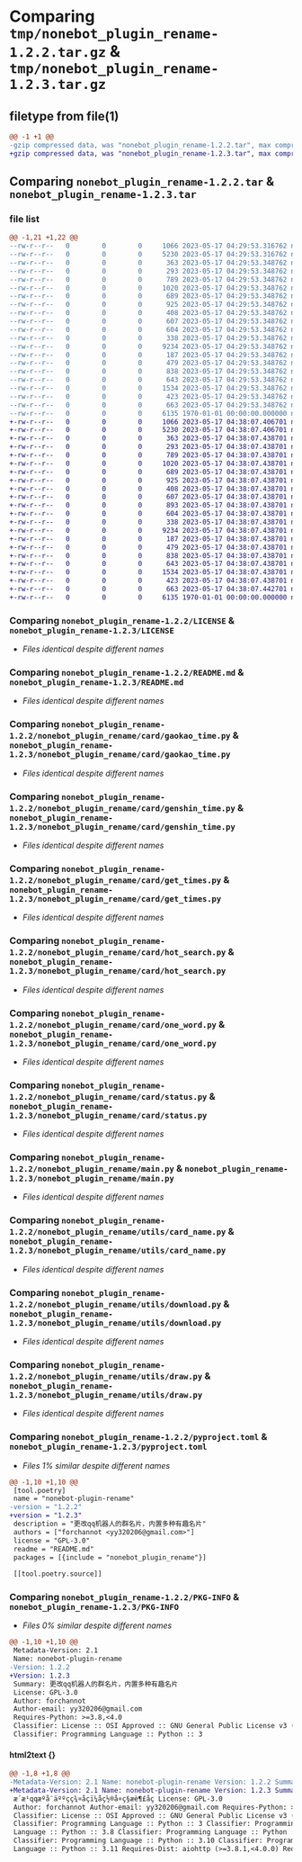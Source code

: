 # Comparing `tmp/nonebot_plugin_rename-1.2.2.tar.gz` & `tmp/nonebot_plugin_rename-1.2.3.tar.gz`

## filetype from file(1)

```diff
@@ -1 +1 @@
-gzip compressed data, was "nonebot_plugin_rename-1.2.2.tar", max compression
+gzip compressed data, was "nonebot_plugin_rename-1.2.3.tar", max compression
```

## Comparing `nonebot_plugin_rename-1.2.2.tar` & `nonebot_plugin_rename-1.2.3.tar`

### file list

```diff
@@ -1,21 +1,22 @@
--rw-r--r--   0        0        0     1066 2023-05-17 04:29:53.316762 nonebot_plugin_rename-1.2.2/LICENSE
--rw-r--r--   0        0        0     5230 2023-05-17 04:29:53.316762 nonebot_plugin_rename-1.2.2/README.md
--rw-r--r--   0        0        0      363 2023-05-17 04:29:53.348762 nonebot_plugin_rename-1.2.2/nonebot_plugin_rename/__init__.py
--rw-r--r--   0        0        0      293 2023-05-17 04:29:53.348762 nonebot_plugin_rename-1.2.2/nonebot_plugin_rename/card/__init__.py
--rw-r--r--   0        0        0      789 2023-05-17 04:29:53.348762 nonebot_plugin_rename-1.2.2/nonebot_plugin_rename/card/gaokao_time.py
--rw-r--r--   0        0        0     1020 2023-05-17 04:29:53.348762 nonebot_plugin_rename-1.2.2/nonebot_plugin_rename/card/genshin_time.py
--rw-r--r--   0        0        0      689 2023-05-17 04:29:53.348762 nonebot_plugin_rename-1.2.2/nonebot_plugin_rename/card/get_times.py
--rw-r--r--   0        0        0      925 2023-05-17 04:29:53.348762 nonebot_plugin_rename-1.2.2/nonebot_plugin_rename/card/hot_search.py
--rw-r--r--   0        0        0      408 2023-05-17 04:29:53.348762 nonebot_plugin_rename-1.2.2/nonebot_plugin_rename/card/message.py
--rw-r--r--   0        0        0      607 2023-05-17 04:29:53.348762 nonebot_plugin_rename-1.2.2/nonebot_plugin_rename/card/one_word.py
--rw-r--r--   0        0        0      604 2023-05-17 04:29:53.348762 nonebot_plugin_rename-1.2.2/nonebot_plugin_rename/card/status.py
--rw-r--r--   0        0        0      338 2023-05-17 04:29:53.348762 nonebot_plugin_rename-1.2.2/nonebot_plugin_rename/config.py
--rw-r--r--   0        0        0     9234 2023-05-17 04:29:53.348762 nonebot_plugin_rename-1.2.2/nonebot_plugin_rename/main.py
--rw-r--r--   0        0        0      187 2023-05-17 04:29:53.348762 nonebot_plugin_rename-1.2.2/nonebot_plugin_rename/utils/__init__.py
--rw-r--r--   0        0        0      479 2023-05-17 04:29:53.348762 nonebot_plugin_rename-1.2.2/nonebot_plugin_rename/utils/card_choice.py
--rw-r--r--   0        0        0      838 2023-05-17 04:29:53.348762 nonebot_plugin_rename-1.2.2/nonebot_plugin_rename/utils/card_name.py
--rw-r--r--   0        0        0      643 2023-05-17 04:29:53.348762 nonebot_plugin_rename-1.2.2/nonebot_plugin_rename/utils/download.py
--rw-r--r--   0        0        0     1534 2023-05-17 04:29:53.348762 nonebot_plugin_rename-1.2.2/nonebot_plugin_rename/utils/draw.py
--rw-r--r--   0        0        0      423 2023-05-17 04:29:53.348762 nonebot_plugin_rename-1.2.2/nonebot_plugin_rename/utils/my_yaml.py
--rw-r--r--   0        0        0      663 2023-05-17 04:29:53.348762 nonebot_plugin_rename-1.2.2/pyproject.toml
--rw-r--r--   0        0        0     6135 1970-01-01 00:00:00.000000 nonebot_plugin_rename-1.2.2/PKG-INFO
+-rw-r--r--   0        0        0     1066 2023-05-17 04:38:07.406701 nonebot_plugin_rename-1.2.3/LICENSE
+-rw-r--r--   0        0        0     5230 2023-05-17 04:38:07.406701 nonebot_plugin_rename-1.2.3/README.md
+-rw-r--r--   0        0        0      363 2023-05-17 04:38:07.438701 nonebot_plugin_rename-1.2.3/nonebot_plugin_rename/__init__.py
+-rw-r--r--   0        0        0      293 2023-05-17 04:38:07.438701 nonebot_plugin_rename-1.2.3/nonebot_plugin_rename/card/__init__.py
+-rw-r--r--   0        0        0      789 2023-05-17 04:38:07.438701 nonebot_plugin_rename-1.2.3/nonebot_plugin_rename/card/gaokao_time.py
+-rw-r--r--   0        0        0     1020 2023-05-17 04:38:07.438701 nonebot_plugin_rename-1.2.3/nonebot_plugin_rename/card/genshin_time.py
+-rw-r--r--   0        0        0      689 2023-05-17 04:38:07.438701 nonebot_plugin_rename-1.2.3/nonebot_plugin_rename/card/get_times.py
+-rw-r--r--   0        0        0      925 2023-05-17 04:38:07.438701 nonebot_plugin_rename-1.2.3/nonebot_plugin_rename/card/hot_search.py
+-rw-r--r--   0        0        0      408 2023-05-17 04:38:07.438701 nonebot_plugin_rename-1.2.3/nonebot_plugin_rename/card/message.py
+-rw-r--r--   0        0        0      607 2023-05-17 04:38:07.438701 nonebot_plugin_rename-1.2.3/nonebot_plugin_rename/card/one_word.py
+-rw-r--r--   0        0        0      893 2023-05-17 04:38:07.438701 nonebot_plugin_rename-1.2.3/nonebot_plugin_rename/card/starrail_time.py
+-rw-r--r--   0        0        0      604 2023-05-17 04:38:07.438701 nonebot_plugin_rename-1.2.3/nonebot_plugin_rename/card/status.py
+-rw-r--r--   0        0        0      338 2023-05-17 04:38:07.438701 nonebot_plugin_rename-1.2.3/nonebot_plugin_rename/config.py
+-rw-r--r--   0        0        0     9234 2023-05-17 04:38:07.438701 nonebot_plugin_rename-1.2.3/nonebot_plugin_rename/main.py
+-rw-r--r--   0        0        0      187 2023-05-17 04:38:07.438701 nonebot_plugin_rename-1.2.3/nonebot_plugin_rename/utils/__init__.py
+-rw-r--r--   0        0        0      479 2023-05-17 04:38:07.438701 nonebot_plugin_rename-1.2.3/nonebot_plugin_rename/utils/card_choice.py
+-rw-r--r--   0        0        0      838 2023-05-17 04:38:07.438701 nonebot_plugin_rename-1.2.3/nonebot_plugin_rename/utils/card_name.py
+-rw-r--r--   0        0        0      643 2023-05-17 04:38:07.438701 nonebot_plugin_rename-1.2.3/nonebot_plugin_rename/utils/download.py
+-rw-r--r--   0        0        0     1534 2023-05-17 04:38:07.438701 nonebot_plugin_rename-1.2.3/nonebot_plugin_rename/utils/draw.py
+-rw-r--r--   0        0        0      423 2023-05-17 04:38:07.438701 nonebot_plugin_rename-1.2.3/nonebot_plugin_rename/utils/my_yaml.py
+-rw-r--r--   0        0        0      663 2023-05-17 04:38:07.442701 nonebot_plugin_rename-1.2.3/pyproject.toml
+-rw-r--r--   0        0        0     6135 1970-01-01 00:00:00.000000 nonebot_plugin_rename-1.2.3/PKG-INFO
```

### Comparing `nonebot_plugin_rename-1.2.2/LICENSE` & `nonebot_plugin_rename-1.2.3/LICENSE`

 * *Files identical despite different names*

### Comparing `nonebot_plugin_rename-1.2.2/README.md` & `nonebot_plugin_rename-1.2.3/README.md`

 * *Files identical despite different names*

### Comparing `nonebot_plugin_rename-1.2.2/nonebot_plugin_rename/card/gaokao_time.py` & `nonebot_plugin_rename-1.2.3/nonebot_plugin_rename/card/gaokao_time.py`

 * *Files identical despite different names*

### Comparing `nonebot_plugin_rename-1.2.2/nonebot_plugin_rename/card/genshin_time.py` & `nonebot_plugin_rename-1.2.3/nonebot_plugin_rename/card/genshin_time.py`

 * *Files identical despite different names*

### Comparing `nonebot_plugin_rename-1.2.2/nonebot_plugin_rename/card/get_times.py` & `nonebot_plugin_rename-1.2.3/nonebot_plugin_rename/card/get_times.py`

 * *Files identical despite different names*

### Comparing `nonebot_plugin_rename-1.2.2/nonebot_plugin_rename/card/hot_search.py` & `nonebot_plugin_rename-1.2.3/nonebot_plugin_rename/card/hot_search.py`

 * *Files identical despite different names*

### Comparing `nonebot_plugin_rename-1.2.2/nonebot_plugin_rename/card/one_word.py` & `nonebot_plugin_rename-1.2.3/nonebot_plugin_rename/card/one_word.py`

 * *Files identical despite different names*

### Comparing `nonebot_plugin_rename-1.2.2/nonebot_plugin_rename/card/status.py` & `nonebot_plugin_rename-1.2.3/nonebot_plugin_rename/card/status.py`

 * *Files identical despite different names*

### Comparing `nonebot_plugin_rename-1.2.2/nonebot_plugin_rename/main.py` & `nonebot_plugin_rename-1.2.3/nonebot_plugin_rename/main.py`

 * *Files identical despite different names*

### Comparing `nonebot_plugin_rename-1.2.2/nonebot_plugin_rename/utils/card_name.py` & `nonebot_plugin_rename-1.2.3/nonebot_plugin_rename/utils/card_name.py`

 * *Files identical despite different names*

### Comparing `nonebot_plugin_rename-1.2.2/nonebot_plugin_rename/utils/download.py` & `nonebot_plugin_rename-1.2.3/nonebot_plugin_rename/utils/download.py`

 * *Files identical despite different names*

### Comparing `nonebot_plugin_rename-1.2.2/nonebot_plugin_rename/utils/draw.py` & `nonebot_plugin_rename-1.2.3/nonebot_plugin_rename/utils/draw.py`

 * *Files identical despite different names*

### Comparing `nonebot_plugin_rename-1.2.2/pyproject.toml` & `nonebot_plugin_rename-1.2.3/pyproject.toml`

 * *Files 1% similar despite different names*

```diff
@@ -1,10 +1,10 @@
 [tool.poetry]
 name = "nonebot-plugin-rename"
-version = "1.2.2"
+version = "1.2.3"
 description = "更改qq机器人的群名片，内置多种有趣名片"
 authors = ["forchannot <yy320206@gmail.com>"]
 license = "GPL-3.0"
 readme = "README.md"
 packages = [{include = "nonebot_plugin_rename"}]
 
 [[tool.poetry.source]]
```

### Comparing `nonebot_plugin_rename-1.2.2/PKG-INFO` & `nonebot_plugin_rename-1.2.3/PKG-INFO`

 * *Files 0% similar despite different names*

```diff
@@ -1,10 +1,10 @@
 Metadata-Version: 2.1
 Name: nonebot-plugin-rename
-Version: 1.2.2
+Version: 1.2.3
 Summary: 更改qq机器人的群名片，内置多种有趣名片
 License: GPL-3.0
 Author: forchannot
 Author-email: yy320206@gmail.com
 Requires-Python: >=3.8,<4.0
 Classifier: License :: OSI Approved :: GNU General Public License v3 (GPLv3)
 Classifier: Programming Language :: Python :: 3
```

#### html2text {}

```diff
@@ -1,8 +1,8 @@
-Metadata-Version: 2.1 Name: nonebot-plugin-rename Version: 1.2.2 Summary:
+Metadata-Version: 2.1 Name: nonebot-plugin-rename Version: 1.2.3 Summary:
 æ´æ¹qqæºå¨äººçç¾¤åçï¼åç½®å¤ç§æè¶£åç License: GPL-3.0
 Author: forchannot Author-email: yy320206@gmail.com Requires-Python: >=3.8,<4.0
 Classifier: License :: OSI Approved :: GNU General Public License v3 (GPLv3)
 Classifier: Programming Language :: Python :: 3 Classifier: Programming
 Language :: Python :: 3.8 Classifier: Programming Language :: Python :: 3.9
 Classifier: Programming Language :: Python :: 3.10 Classifier: Programming
 Language :: Python :: 3.11 Requires-Dist: aiohttp (>=3.8.1,<4.0.0) Requires-
```

